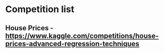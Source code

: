 # Competition list
## House Prices - https://www.kaggle.com/competitions/house-prices-advanced-regression-techniques
